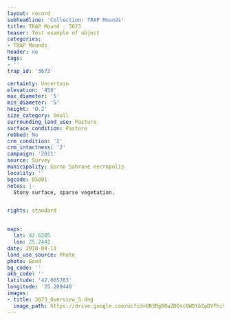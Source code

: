 ```yaml
---
layout: record
subheadline: 'Collection: TRAP Mounds'
title: TRAP Mound - 3673
teaser: Test example of object
categories:
- TRAP Mounds
header: no
tags:
- ''
trap_id: '3673'

certainty: Uncertain
elevation: '458'
max_diameter: '5'
min_diameter: '5'
height: '0.2'
size_category: Small
surrounding_land_use: Pasture
surface_condition: Pasture
robbed: No
crm_condition: '2'
crm_intactness: '2'
campaign: '2011'
source: Survey
municipality: Gorno Sahrane necropolis
locality: ''
bgcode: DS001
notes: |-
  Stony surface, sparse vegetation.


rights: standard


maps:
  lat: 42.6285
  lon: 25.2442
date: 2018-04-11
land_use_source: Photo
photo: Good
bg_code: ''
akb_code: ''
latitude: '42.665763'
longitude: '25.209448'
images:
- title: 3673_Overview_S.dng
  image_path: https://drive.google.com/uc?id=0B3Rg88wZDQscQW0tb2pDVFhiVDg
---
```

